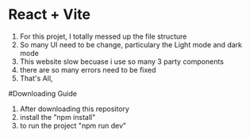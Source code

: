 # React + Vite

1. For this projet, I totally messed up the file structure
2. So many UI need to be change, particulary the Light mode and dark mode
3. This website slow becuase i use so many 3 party components
4. there are so many errors need to be fixed
5. That's All,

#Downloading Guide

1. After downloading this repository
2. install the "npm install"
3. to run the project "npm run dev"
   
